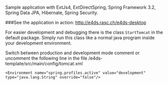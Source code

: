 Sample application with ExtJs4, ExtDirectSpring, Spring Framework 3.2, Spring Data JPA, Hibernate, Spring Security.

###See the application in action: http://e4ds.rasc.ch/e4ds-desktop


For easier development and debugging there is the class `StartTomcat` in the default package. Simply run this class like a normal java program inside
your development environment. 


Switch between production and development mode comment or uncomment the following line in the file /e4ds-template/src/main/config/tomcat.xml 
```
<Environment name="spring.profiles.active" value="development" type="java.lang.String" override="false"/>
```
